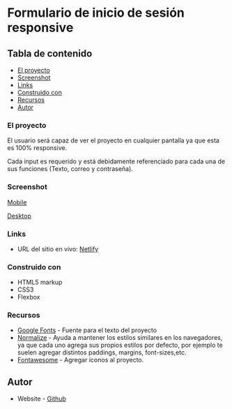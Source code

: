 # Formulario de inicio de sesión responsive

## Tabla de contenido

  - [El proyecto](#el-proyecto)
  - [Screenshot](#screenshot)
  - [Links](#links)
  - [Construido con](#construido-con)
  - [Recursos](#recursos)
  - [Autor](#autor)

### El proyecto

El usuario será capaz de ver el proyecto en cualquier pantalla ya que esta es 100% responsive. 

Cada input es requerido y está debidamente referenciado para cada una de sus funciones (Texto, correo y contraseña).

### Screenshot

[Mobile](images/mobile.png)

[Desktop](images/desktop.png)

### Links

- URL del sitio en vivo: [Netlify](https://formulario-responsive.netlify.app/)

### Construido con

- HTML5 markup
- CSS3
- Flexbox

### Recursos

- [Google Fonts](https://fonts.google.com/) - Fuente para el texto del proyecto
- [Normalize](https://necolas.github.io/normalize.css/) - Ayuda a mantener los estilos similares en los navegadores, ya que cada uno agrega sus propios estilos por defecto, por ejemplo te suelen agregar distintos paddings, margins, font-sizes,etc.
- [Fontawesome](https://necolas.github.io/normalize.css/) - Agregar íconos al proyecto.

## Autor

- Website - [Github](https://github.com/juanptsanchez)
